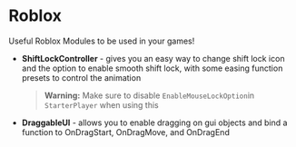 # Roblox
Useful Roblox Modules to be used in your games!

- **ShiftLockController** - gives you an easy way to change shift lock icon and the option to enable smooth shift lock, with some easing function presets to control the animation
  > **Warning:** Make sure to disable `EnableMouseLockOption`in `StarterPlayer` when using this
- **DraggableUI** - allows you to enable dragging on gui objects and bind a function to OnDragStart, OnDragMove, and OnDragEnd
